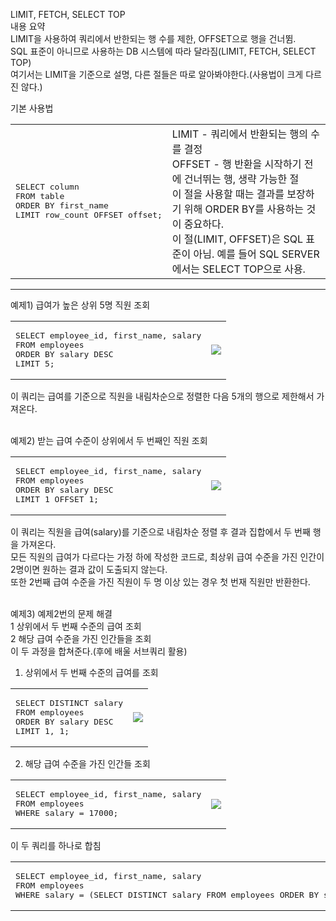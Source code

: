 LIMIT, FETCH, SELECT TOP <br/>
내용 요약<br/>
LIMIT을 사용하여 쿼리에서 반한되는 행 수를 제한, OFFSET으로 행을 건너뜀. <br/>
SQL 표준이 아니므로 사용하는 DB 시스템에 따라 달라짐(LIMIT, FETCH, SELECT TOP) <br/>
여기서는 LIMIT을 기준으로 설명, 다른 절들은 따로 알아봐야한다.(사용법이 크게 다르진 않다.)<br/>


기본 사용법<br/>
<table>
<td>
<pre lang="sql">
SELECT column
FROM table
ORDER BY first_name
LIMIT row_count OFFSET offset;
</pre>
</td>
<td>
LIMIT - 쿼리에서 반환되는 행의 수를 결정<br/>
OFFSET - 행 반환을 시작하기 전에 건너뛰는 행, 생략 가능한 절<br/>
이 절을 사용할 때는 결과를 보장하기 위해 ORDER BY를 사용하는 것이 중요하다.<br/>
이 절(LIMIT, OFFSET)은 SQL 표준이 아님. 예를 들어 SQL SERVER에서는 SELECT TOP으로 사용.
</td>
</table>

<hr/>

예제1) 급여가 높은 상위 5명 직원 조회 <br/>
<table>
<td>
<pre lang="sql">
SELECT employee_id, first_name, salary
FROM employees
ORDER BY salary DESC
LIMIT 5;
</pre>
</td>
<td><img src="https://github.com/user-attachments/assets/1c2adbd7-e6be-423a-bfa8-ec602951e7bf"/></td>
</table>
이 쿼리는 급여를 기준으로 직원을 내림차순으로 정렬한 다음 5개의 행으로 제한해서 가져온다.<br/><br/>

예제2) 받는 급여 수준이 상위에서 두 번째인 직원 조회 <br/>
<table>
<td>
<pre lang="sql">
SELECT employee_id, first_name, salary
FROM employees
ORDER BY salary DESC
LIMIT 1 OFFSET 1;
</pre>
</td>
<td><img src="https://github.com/user-attachments/assets/3334c15d-1676-493d-abca-cb765c1e8dd1"/></td>
</table>
이 쿼리는 직원을 급여(salary)를 기준으로 내림차순 정렬 후 결과 집합에서 두 번째 행을 가져온다.<br/>
모든 직원의 급여가 다르다는 가정 하에 작성한 코드로, 최상위 급여 수준을 가진 인간이 2명이면 원하는 결과 값이 도출되지 않는다.<br/>
또한 2번째 급여 수준을 가진 직원이 두 명 이상 있는 경우 첫 번재 직원만 반환한다.<br/><br/>

예제3) 예제2번의 문제 해결 <br/>
1 상위에서 두 번째 수준의 급여 조회<br/>
2 해당 급여 수준을 가진 인간들을 조회<br/>
이 두 과정을 합쳐준다.(후에 배울 서브쿼리 활용)<br/>

1. 상위에서 두 번째 수준의 급여를 조회
<table>
<td>
<pre lang="sql">
SELECT DISTINCT salary
FROM employees
ORDER BY salary DESC
LIMIT 1, 1;
</pre>
</td>
<td><img src="https://github.com/user-attachments/assets/97db5135-afb4-43af-b74c-024cbca19c51"/></td>
</table>

2. 해당 급여 수준을 가진 인간들 조회
<table>
<td>
<pre lang="sql">
SELECT employee_id, first_name, salary
FROM employees
WHERE salary = 17000;
</pre>
</td>
<td><img src="https://github.com/user-attachments/assets/6f6ba6f8-a809-419c-9f4e-635d1fd4b2a2"/></td>
</table>

이 두 쿼리를 하나로 합침
<table>
<td>
<pre lang="sql">
SELECT employee_id, first_name, salary
FROM employees
WHERE salary = (SELECT DISTINCT salary FROM employees ORDER BY salary DESC LIMIT 1, 1);
</pre>
</td>
<td><img src="https://github.com/user-attachments/assets/6f6ba6f8-a809-419c-9f4e-635d1fd4b2a2"/></td>
</table>

